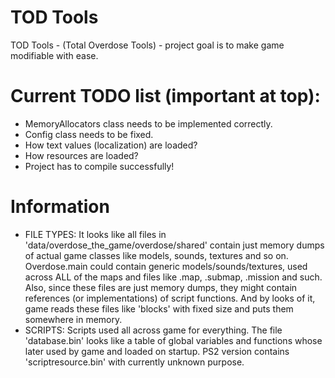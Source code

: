 # TOD Tools

TOD Tools - (Total Overdose Tools) - project goal is to make game modifiable with ease.

# Current TODO list (important at top):

* MemoryAllocators class needs to be implemented correctly.
* Config class needs to be fixed.
* How text values (localization) are loaded?
* How resources are loaded?
* Project has to compile successfully!

# Information

* FILE TYPES:
It looks like all files in 'data/overdose_the_game/overdose/shared' contain just memory dumps of actual game classes like models, sounds, textures and so on. Overdose.main could contain generic models/sounds/textures, used across ALL of the maps and files like .map, .submap, .mission and such. Also, since these files are just memory dumps, they might contain references (or implementations) of script functions. And by looks of it, game reads these files like 'blocks' with fixed size and puts them somewhere in memory.
* SCRIPTS:
Scripts used all across game for everything. The file 'database.bin' looks like a table of global variables and functions whose later used by game and loaded on startup. PS2 version contains 'scriptresource.bin' with currently unknown purpose.

